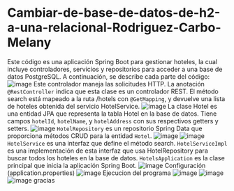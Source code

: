 # Cambiar-de-base-de-datos-de-h2-a-una-relacional-Rodriguez-Carbo-Melany
Este código es una aplicación Spring Boot para gestionar hoteles, la cual incluye controladores, servicios y repositorios para acceder a una base de datos PostgreSQL. A continuación, se describe cada parte del código:
![image](https://github.com/Rodriguez-CarboMelany/Cambiar-de-base-de-datos-de-h2-a-una-relacional-Rodriguez-Carbo-Melany/assets/174674789/901355ab-e554-4075-b861-623c32f28b3c)
Este controlador maneja las solicitudes HTTP. La anotación `@RestController` indica que esta clase es un controlador REST. El método search está mapeado a la ruta /hotels con `@GetMapping`, y devuelve una lista de hoteles obtenida del servicio HotelService.
![image](https://github.com/Rodriguez-CarboMelany/Cambiar-de-base-de-datos-de-h2-a-una-relacional-Rodriguez-Carbo-Melany/assets/174674789/64c901d1-2f9e-4250-a803-1668433b922a)
La clase Hotel es una entidad JPA que representa la tabla Hotel en la base de datos. Tiene campos `hotelId`, `hotelName`, y `hotelAddress` con sus respectivos getters y setters.
![image](https://github.com/Rodriguez-CarboMelany/Cambiar-de-base-de-datos-de-h2-a-una-relacional-Rodriguez-Carbo-Melany/assets/174674789/cde81b07-5afd-4129-b582-1effa937d2e2)
`HotelRepository` es un repositorio Spring Data que proporciona métodos CRUD para la entidad `Hotel`.
![image](https://github.com/Rodriguez-CarboMelany/Cambiar-de-base-de-datos-de-h2-a-una-relacional-Rodriguez-Carbo-Melany/assets/174674789/25bd451c-6cbd-4230-a4b3-f4fd42326985)
![image](https://github.com/Rodriguez-CarboMelany/Cambiar-de-base-de-datos-de-h2-a-una-relacional-Rodriguez-Carbo-Melany/assets/174674789/6553dd23-9949-475f-82a1-33fae4392b8b)
`HotelService` es una interfaz que define el método search. `HotelServiceImpl` es una implementación de esta interfaz que usa HotelRepository para buscar todos los hoteles en la base de datos.
`HotelsApplication` es la clase principal que inicia la aplicación Spring Boot.
![image](https://github.com/Rodriguez-CarboMelany/Cambiar-de-base-de-datos-de-h2-a-una-relacional-Rodriguez-Carbo-Melany/assets/174674789/55a74c7b-4ac7-48aa-bff0-0b6b69b16294)
Configuración (application.properties)
![image](https://github.com/Rodriguez-CarboMelany/Cambiar-de-base-de-datos-de-h2-a-una-relacional-Rodriguez-Carbo-Melany/assets/174674789/0949d1f4-1727-47b0-8ada-f72b6364bba1)
Ejecucion del programa 
![image](https://github.com/Rodriguez-CarboMelany/Cambiar-de-base-de-datos-de-h2-a-una-relacional-Rodriguez-Carbo-Melany/assets/174674789/edd536e0-3c92-44a5-8da0-cc413337c614)
![image](https://github.com/Rodriguez-CarboMelany/Cambiar-de-base-de-datos-de-h2-a-una-relacional-Rodriguez-Carbo-Melany/assets/174674789/28044426-24c5-42f4-ae75-0960b7907eef)
![image](https://github.com/Rodriguez-CarboMelany/Cambiar-de-base-de-datos-de-h2-a-una-relacional-Rodriguez-Carbo-Melany/assets/174674789/507ee7ef-ea91-435f-8707-a24b9f6a2705)
gracias 







